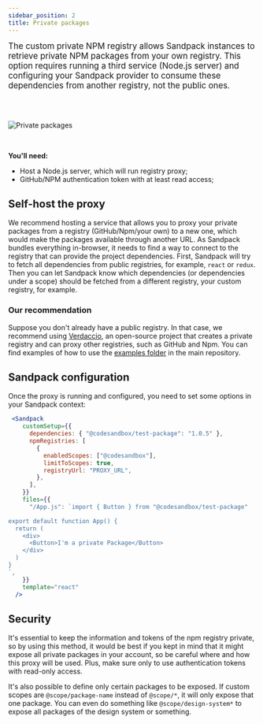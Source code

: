 ```yaml
---
sidebar_position: 2
title: Private packages
---
```


<big>The custom private NPM registry allows Sandpack instances to retrieve private NPM packages from your own registry. This option requires running a third service (Node.js server) and configuring your Sandpack provider to consume these dependencies from another registry, not the public ones.</big>

<br/>
<br/>

![Private packages](/img/private-package.png)

<br/>

**You'll need:**
- Host a Node.js server, which will run registry proxy;
- GitHub/NPM authentication token with at least read access;

## Self-host the proxy

We recommend hosting a service that allows you to proxy your private packages from a registry (GitHub/Npm/your own) to a new one, which would make the packages available through another URL. 
As Sandpack bundles everything in-browser, it needs to find a way to connect to the registry that can provide the project dependencies. First, Sandpack will try to fetch all dependencies from public registries, for example, `react` or `redux`. Then you can let Sandpack know which dependencies (or dependencies under a scope) should be fetched from a different registry, your custom registry, for example.

### Our recommendation
Suppose you don't already have a public registry. In that case, we recommend using [Verdaccio](https://verdaccio.org/), an open-source project that creates a private registry and can proxy other registries, such as GitHub and Npm. 
You can find examples of how to use the [examples folder](https://github.com/codesandbox/sandpack/tree/main/examples) in the main repository.

## Sandpack configuration

Once the proxy is running and configured, you need to set some options in your Sandpack context:

```jsx
 <Sandpack
    customSetup={{
      dependencies: { "@codesandbox/test-package": "1.0.5" },
      npmRegistries: [
        {
          enabledScopes: ["@codesandbox"],
          limitToScopes: true,
          registryUrl: "PROXY_URL", 
        },
      ],
    }}
    files={{
      "/App.js": `import { Button } from "@codesandbox/test-package"

export default function App() {
  return (
    <div>
      <Button>I'm a private Package</Button>
    </div>
  )
}
`,
    }}
    template="react"
  />
```

## Security
It's essential to keep the information and tokens of the npm registry private, so by using this method, it would be best if you kept in mind that it might expose all private packages in your account, so be careful where and how this proxy will be used. Plus, make sure only to use authentication tokens with read-only access.

It's also possible to define only certain packages to be exposed. If custom scopes are `@scope/package-name` instead of `@scope/*`, it will only expose that one package. You can even do something like `@scope/design-system*` to expose all packages of the design system or something.

